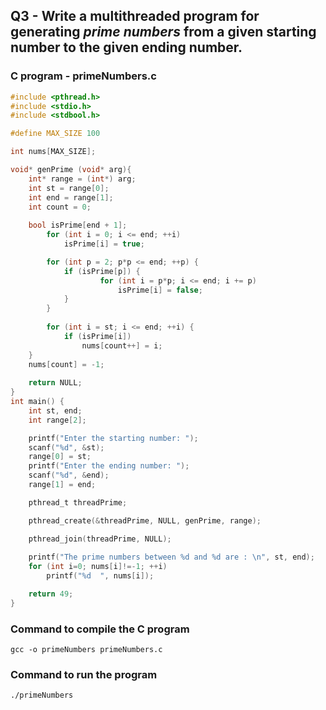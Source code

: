 ## Q3 - Write a multithreaded program for generating _prime numbers_ from a given starting number to the given ending number.

### C program - **primeNumbers.c**

```c
#include <pthread.h>
#include <stdio.h>
#include <stdbool.h>

#define MAX_SIZE 100

int nums[MAX_SIZE];

void* genPrime (void* arg){
	int* range = (int*) arg;
	int st = range[0];
	int end = range[1];
	int count = 0;
	
	bool isPrime[end + 1];
    	for (int i = 0; i <= end; ++i)
    		isPrime[i] = true;

    	for (int p = 2; p*p <= end; ++p) {
        	if (isPrime[p]) {
            		for (int i = p*p; i <= end; i += p)
            			isPrime[i] = false;
    		}
    	}
    	
    	for (int i = st; i <= end; ++i) {
        	if (isPrime[i])	
        		nums[count++] = i;
	}
	nums[count] = -1;
	
	return NULL;
}
int main() {
    int st, end;
    int range[2];

    printf("Enter the starting number: ");
    scanf("%d", &st);
    range[0] = st;
    printf("Enter the ending number: ");
    scanf("%d", &end);
    range[1] = end;

    pthread_t threadPrime;

    pthread_create(&threadPrime, NULL, genPrime, range);

    pthread_join(threadPrime, NULL);
    
    printf("The prime numbers between %d and %d are : \n", st, end);
    for (int i=0; nums[i]!=-1; ++i)
    	printf("%d  ", nums[i]);

    return 49;
}
```

### Command to compile the C program
```
gcc -o primeNumbers primeNumbers.c
```

### Command to run the program
```
./primeNumbers
```


